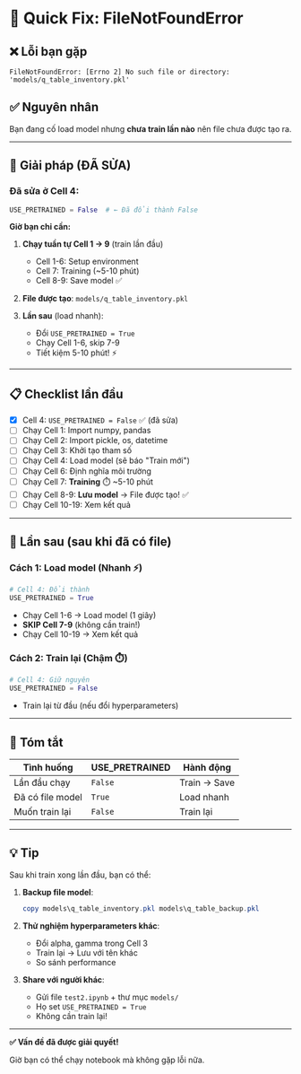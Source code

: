 # 🚨 Quick Fix: FileNotFoundError

## ❌ Lỗi bạn gặp

```
FileNotFoundError: [Errno 2] No such file or directory: 'models/q_table_inventory.pkl'
```

## ✅ Nguyên nhân

Bạn đang cố load model nhưng **chưa train lần nào** nên file chưa được tạo ra.

---

## 🔧 Giải pháp (ĐÃ SỬA)

### Đã sửa ở Cell 4:

```python
USE_PRETRAINED = False  # ← Đã đổi thành False
```

**Giờ bạn chỉ cần:**

1. **Chạy tuần tự Cell 1 → 9** (train lần đầu)
   - Cell 1-6: Setup environment
   - Cell 7: Training (~5-10 phút) 
   - Cell 8-9: Save model ✅
   
2. **File được tạo**: `models/q_table_inventory.pkl`

3. **Lần sau** (load nhanh):
   - Đổi `USE_PRETRAINED = True`
   - Chạy Cell 1-6, skip 7-9
   - Tiết kiệm 5-10 phút! ⚡

---

## 📋 Checklist lần đầu

- [x] Cell 4: `USE_PRETRAINED = False` ✅ (đã sửa)
- [ ] Chạy Cell 1: Import numpy, pandas
- [ ] Chạy Cell 2: Import pickle, os, datetime
- [ ] Chạy Cell 3: Khởi tạo tham số
- [ ] Chạy Cell 4: Load model (sẽ báo "Train mới")
- [ ] Chạy Cell 6: Định nghĩa môi trường
- [ ] Chạy Cell 7: **Training** ⏱️ ~5-10 phút
- [ ] Chạy Cell 8-9: **Lưu model** → File được tạo! ✅
- [ ] Chạy Cell 10-19: Xem kết quả

---

## 🔄 Lần sau (sau khi đã có file)

### Cách 1: Load model (Nhanh ⚡)

```python
# Cell 4: Đổi thành
USE_PRETRAINED = True
```

- Chạy Cell 1-6 → Load model (1 giây)
- **SKIP Cell 7-9** (không cần train!)
- Chạy Cell 10-19 → Xem kết quả

### Cách 2: Train lại (Chậm ⏱️)

```python
# Cell 4: Giữ nguyên
USE_PRETRAINED = False
```

- Train lại từ đầu (nếu đổi hyperparameters)

---

## 🎯 Tóm tắt

| Tình huống | USE_PRETRAINED | Hành động |
|------------|----------------|-----------|
| Lần đầu chạy | `False` | Train → Save |
| Đã có file model | `True` | Load nhanh |
| Muốn train lại | `False` | Train lại |

---

## 💡 Tip

Sau khi train xong lần đầu, bạn có thể:

1. **Backup file model**:
   ```powershell
   copy models\q_table_inventory.pkl models\q_table_backup.pkl
   ```

2. **Thử nghiệm hyperparameters khác**:
   - Đổi alpha, gamma trong Cell 3
   - Train lại → Lưu với tên khác
   - So sánh performance

3. **Share với người khác**:
   - Gửi file `test2.ipynb` + thư mục `models/`
   - Họ set `USE_PRETRAINED = True`
   - Không cần train lại!

---

**✅ Vấn đề đã được giải quyết!**

Giờ bạn có thể chạy notebook mà không gặp lỗi nữa.
